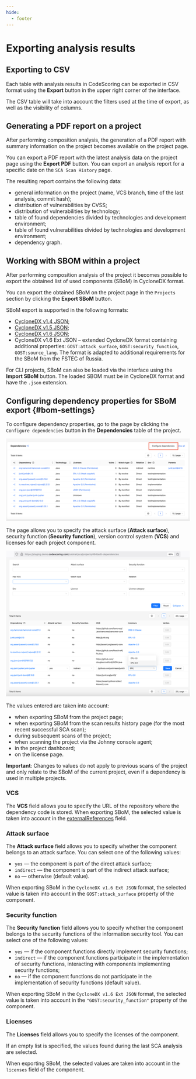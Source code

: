 ```yaml
---
hide:
  - footer
---
```

# Exporting analysis results

## Exporting to CSV

Each table with analysis results in CodeScoring can be exported in CSV format using the **Export** button in the upper right corner of the interface.

The CSV table will take into account the filters used at the time of export, as well as the visibility of columns.

## Generating a PDF report on a project

After performing composition analysis, the generation of a PDF report with summary information on the project becomes available on the project page.

You can export a PDF report with the latest analysis data on the project page using the **Export PDF** button. You can export an analysis report for a specific date on the `SCA Scan History` page.

The resulting report contains the following data:

- general information on the project (name, VCS branch, time of the last analysis, commit hash);
- distribution of vulnerabilities by CVSS;
- distribution of vulnerabilities by technology;
- table of found dependencies divided by technologies and development environment;
- table of found vulnerabilities divided by technologies and development environment;
- dependency graph.

## Working with SBOM within a project

After performing composition analysis of the project it becomes possible to export the obtained list of used components (SBoM) in CycloneDX format.

You can export the obtained SBoM on the project page in the `Projects` section by clicking the **Export SBoM** button.

SBoM export is supported in the following formats:

- [CycloneDX v1.4 JSON](https://cyclonedx.org/docs/1.4/json/);
- [CycloneDX v1.5 JSON](https://cyclonedx.org/docs/1.5/json/);
- [CycloneDX v1.6 JSON](https://cyclonedx.org/docs/1.6/json/);
- CycloneDX v1.6 Ext JSON – extended CycloneDX format containing additional properties: `GOST:attack_surface`, `GOST:security_function`, `GOST:source_lang`. The format is adapted to additional requirements for the SBoM from the FSTEC of Russia.

For CLI projects, SBoM can also be loaded via the interface using the **Import SBoM** button. The loaded SBOM must be in CycloneDX format and have the `.json` extension.

## Configuring dependency properties for SBoM export {#bom-settings}

To configure dependency properties, go to the page by clicking the `Configure dependencies` button in the **Dependencies** table of the project.

![Dependencies settings button](/assets/img/dependencies_settings_button.png)

The page allows you to specify the attack surface (**Attack surface**), security function (**Security function**), version control system (**VCS**) and licenses for each project component.

![Dependencies settings](/assets/img/dependencies_settings.png)

The values entered are taken into account:

- when exporting SBoM from the project page;
- when exporting SBoM from the scan results history page (for the most recent successful SCA scan);
- during subsequent scans of the project;
- when scanning the project via the Johnny console agent;
- in the project dashboard;
- on the license page.

**Important**: Changes to values do not apply to previous scans of the project and only relate to the SBoM of the current project, even if a dependency is used in multiple projects.

### VCS

The **VCS** field allows you to specify the URL of the repository where the dependency code is stored. When exporting SBoM, the selected value is taken into account in the [externalReferences](https://cyclonedx.org/docs/1.6/json/#components_items_externalReferences) field.

### Attack surface

The **Attack surface** field allows you to specify whether the component belongs to an attack surface. You can select one of the following values:

- `yes` — the component is part of the direct attack surface;
- `indirect` — the component is part of the indirect attack surface;
- `no` — otherwise (default value).

When exporting SBoM in the `CycloneDX v1.6 Ext JSON` format, the selected value is taken into account in the `GOST:attack_surface` property of the component.

### Security function

The **Security function** field allows you to specify whether the component belongs to the security functions of the information security tool. You can select one of the following values:

- `yes` — if the component functions directly implement security functions;
- `indirect` — if the component functions participate in the implementation of security functions, interacting with components implementing security functions;
- `no` — if the component functions do not participate in the implementation of security functions (default value).

When exporting SBoM in the `CycloneDX v1.6 Ext JSON` format, the selected value is taken into account in the `"GOST:security_function"` property of the component.

### Licenses

The **Licenses** field allows you to specify the licenses of the component.

If an empty list is specified, the values found during the last SCA analysis are selected.

When exporting SBoM, the selected values are taken into account in the `licenses` field of the component.
